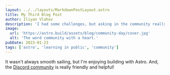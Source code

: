 ```yaml
---
layout: ../../layouts/MarkdownPostLayout.astro
title: My Third Blog Post
author: Iliyan Vlahov
description: 'I had some challenges, but asking in the community really helped!'
image:
  url: 'https://astro.build/assets/blog/community-day/cover.jpg'
  alt: 'The word community with a heart.'
pubDate: 2023-01-23
tags: ['astro', 'learning in public', 'community']
---
```


It wasn't always smooth sailing, but I'm enjoying building with Astro. And, the [Discord community](https://astro.build/chat) is really friendly and helpful!
